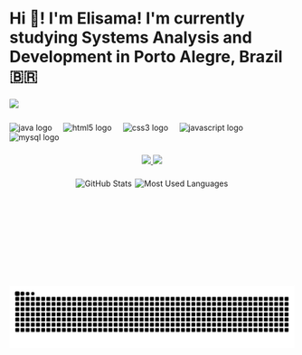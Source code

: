 <h1 align="left">Hi 👋! I'm Elisama! I'm currently studying Systems Analysis and Development in Porto Alegre, Brazil 🇧🇷</h1>

###

<div align="left">
  <img height="160" src="https://media1.tenor.com/m/W1Q_7gP-osoAAAAd/scooby-doo-cute-d.gif" />
</div>

###

<div align="left">
  <img src="https://cdn.jsdelivr.net/gh/devicons/devicon/icons/java/java-original.svg" height="30" alt="java logo" />
  <img width="12" />
  <img src="https://cdn.jsdelivr.net/gh/devicons/devicon/icons/html5/html5-original.svg" height="30" alt="html5 logo" />
  <img width="12" />
  <img src="https://cdn.jsdelivr.net/gh/devicons/devicon/icons/css3/css3-original.svg" height="30" alt="css3 logo" />
  <img width="12" />
  <img src="https://cdn.jsdelivr.net/gh/devicons/devicon/icons/javascript/javascript-original.svg" height="30" alt="javascript logo" />
  <img width="12" />
  <img src="https://cdn.jsdelivr.net/gh/devicons/devicon/icons/mysql/mysql-original.svg" height="30" alt="mysql logo" />
</div>

###

<!-- futuramente mudar para icon !-->
<section align="center">
  <a href="mailto:czmaeli663@gmail.com" target="_blank">
    <img src="https://img.shields.io/badge/email-%23EA4335.svg?&style=for-the-badge&logo=gmail&logoColor=white" />
  </a>
  <a href="https://www.linkedin.com/in/ElisamaDiasCoelho" target="_blank">
    <img src="https://img.shields.io/badge/LinkedIn-%230077B5.svg?&style=for-the-badge&logo=linkedin&logoColor=white" />
  </a>
</section>

###

<!-- se não quiser borda use: [...]&hide_border=true ! -->
<!-- os dois cards abaixo (GitHub Stats e Most Used Languages) estão lado a lado com display flex -->
<div align="center" style="display: flex; justify-content: center; gap: 6px;">
  <img 
    height="150em" 
    src="https://github-readme-stats.vercel.app/api?username=zama-dc&show_icons=true&count_private=true&theme=vue-dark" 
    alt="GitHub Stats"
  />
  <img 
    height="150em" 
    src="https://github-readme-stats.vercel.app/api/top-langs/?username=zama-dc&layout=compact&theme=vue-dark" 
    alt="Most Used Languages"
  />
</div>

###

<br clear="both">

<picture align="center">
  <source media="(prefers-color-scheme: dark)" srcset="https://raw.githubusercontent.com/zama-dc/zama-dc/output/github-contribution-grid-snake-dark.svg">

  <!-- se quiser que fique claro coloque: 
  <source media="(prefers-color-scheme: light)" srcset="https://raw.githubusercontent.com/zama-dc/zama-dc/output/github-contribution-grid-snake.svg"> 
  -->

  <source media="(prefers-color-scheme: light)" srcset="https://raw.githubusercontent.com/zama-dc/zama-dc/output/github-contribution-grid-snake-dark.svg">
  <img align="center" alt="github contribution grid snake animation" src="https://raw.githubusercontent.com/zama-dc/zama-dc/output/github-contribution-grid-snake.svg">
</picture>
